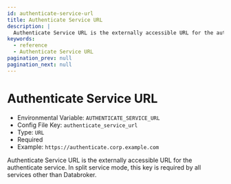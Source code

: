 ```yaml
---
id: authenticate-service-url
title: Authenticate Service URL
description: |
  Authenticate Service URL is the externally accessible URL for the authenticate service.
keywords:
  - reference
  - Authenticate Service URL
pagination_prev: null
pagination_next: null
---
```


# Authenticate Service URL

- Environmental Variable: `AUTHENTICATE_SERVICE_URL`
- Config File Key: `authenticate_service_url`
- Type: `URL`
- Required
- Example: `https://authenticate.corp.example.com`

Authenticate Service URL is the externally accessible URL for the authenticate service. In split service mode, this key is required by all services other than Databroker.
